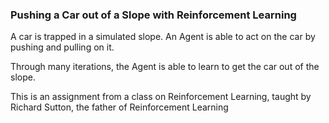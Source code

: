 ### Pushing a Car out of a Slope with Reinforcement Learning

A car is trapped in a simulated slope. 
An Agent is able to act on the car by pushing and pulling on it.

Through many iterations, the Agent is able to learn to get the car out of the slope. 


This is an assignment from a class on Reinforcement Learning, taught by Richard Sutton, the father of Reinforcement Learning
